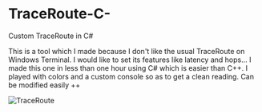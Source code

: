 # TraceRoute-C-
Custom TraceRoute in C#

This is a tool which I made because I don't like the usual TraceRoute on Windows Terminal. 
I would like to set its features like latency and hops...
I made this one in less than one hour using C# which is easier than C++. 
I played with colors and a custom console so as to get a clean reading.
Can be modified easily ++

![TraceRoute](https://user-images.githubusercontent.com/17862708/212743410-12aaabfa-a53a-47a7-83e9-e6522ee84b1e.png)

